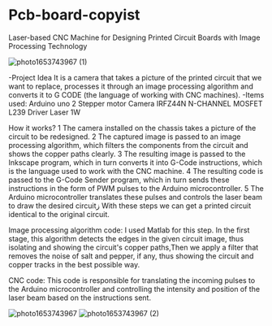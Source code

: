 # Pcb-board-copyist
Laser-based CNC Machine for Designing Printed Circuit Boards with Image Processing Technology

![photo1653743967 (1)](https://user-images.githubusercontent.com/29107541/170829105-d53eea54-9a68-4874-bca4-7d62452d6e26.jpeg)




 -Project Idea
It is a camera that takes a picture of the printed circuit that we want to replace, processes it through an image processing algorithm and converts it to G CODE (the language of working with CNC machines).
 -Items used:
 Arduino uno
 2 Stepper motor
 Camera
 IRFZ44N N-CHANNEL MOSFET
 L239 Driver
 Laser 1W

How it works?
 1 The camera installed on the chassis takes a picture of the circuit to be redesigned.
 2 The captured image is passed to an image processing algorithm, which filters the components from the circuit and shows the copper paths clearly.
 3 The resulting image is passed to the Inkscape program, which in turn converts it into G-Code instructions, which is the language used to work with the CNC machine.
 4 The resulting code is passed to the G-Code Sender program, which in turn sends these instructions in the form of PWM pulses to the Arduino microcontroller.
 5 The Arduino microcontroller translates these pulses and controls the laser beam to draw the desired circuitز
With these steps we can get a printed circuit identical to the original circuit.

Image processing algorithm code:
I used Matlab for this step.
In the first stage, this algorithm detects the edges in the given circuit image, thus isolating and showing the circuit's copper paths,Then we apply a filter that removes the noise of salt and pepper, if any, thus showing the circuit and copper tracks in the best possible way.

CNC code:
This code is responsible for translating the incoming pulses to the Arduino microcontroller and controlling the intensity and position of the laser beam based on the instructions sent.

![photo1653743967](https://user-images.githubusercontent.com/29107541/170829107-c803655e-9e4b-4c54-83c1-643e7c44d3cc.jpeg)
![photo1653743967 (2)](https://user-images.githubusercontent.com/29107541/170829104-3e9cedb5-dcca-4401-851d-5c5430cda685.jpeg)
